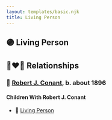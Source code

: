 ```yaml
---
layout: templates/basic.njk
title: Living Person
---
```

## 🟣 Living Person

## 👩‍❤️‍👨 Relationships

### 🔵 [Robert J. Conant](/people/7/75124444), b. about 1896

#### Children With Robert J. Conant
* 🔵 [Living Person](/people/3/38299190)